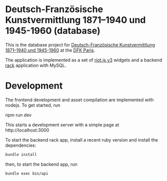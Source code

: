 # Deutsch-Französische Kunstvermittlung 1871–1940 und 1945-1960 (database)

This is the database project for 
[Deutsch-Französische Kunstvermittlung 1871–1940 und 1945-1960](https://dfk-paris.org/de/page/deutsch-franz%C3%B6sische-kunstvermittlung-1871%E2%80%931940-und-1945-1960-2389.html)
at the [DFK Paris](https://dfk-paris.org).

The application is implemented as a set of
[riot.js v3](https://v3.riotjs.now.sh) widgets and a backend
[rack](https://rack.github.io) application with MySQL.

# Development

The frontend development and asset compilation are implemented with nodejs. To
get started, run

 npm run dev

This starts a development server with a simple page at http://localhost:3000

To start the backend rack app, install a recent ruby version and install the
dependencies:

~~~bash
bundle install
~~~

then, to start the backend app, run

~~~bash
bundle exec bin/api
~~~
